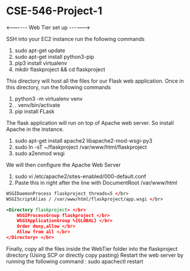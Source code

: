 # CSE-546-Project-1

<------ Web Tier set up ------>

SSH into your EC2 instance run the following commands 
1) sudo apt-get update
2) sudo apt-get install python3-pip
3) pip3 install virtualenv
4) mkdir flaskproject && cd flaskproject

This directory will host all the files for our Flask web application. Once in this directory, run the following commands
1) python3 -m virtualenv venv
2) . venv/bin/activate
3) pip install FLask

The flask application will run on top of Apache web server. So install Apache in the instance.
1) sudo apt-get install apache2 libapache2-mod-wsgi-py3
2) sudo ln -sT ~/flaskproject /var/www/html/flaskproject
3) sudo a2enmod wsgi

We will then configure the Apache Web Server
1) sudo vi /etc/apache2/sites-enabled/000-default.conf
2) Paste this in right after the line with DocumentRoot /var/www/html </br>

```xml
WSGIDaemonProcess flaskproject threads=5 </br>
WSGIScriptAlias / /var/www/html/flaskproject/app.wsgi </br>

<Directory flaskproject> </br>
	WSGIProcessGroup flaskproject </br>
	WSGIApplicationGroup %{GLOBAL} </br>
	Order deny,allow </br>
	Allow from all </br>
</Directory> </br>
```
Finally, copy all the files inside the WebTier folder into the flaskproject directory (Using SCP or directly copy pasting)
Restart the web server by running the following command : sudo apachectl restart
